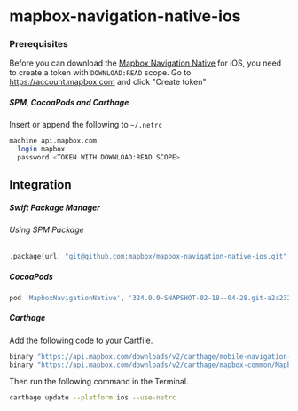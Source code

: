 # mapbox-navigation-native-ios

### Prerequisites

Before you can download the [Mapbox Navigation Native](https://github.com/mapbox/mapbox-navigation-native) for iOS, you need to create a token with `DOWNLOAD:READ` scope.
Go to https://account.mapbox.com and click "Create token"

##### SPM, CocoaPods and Carthage
Insert or append the following to `~/.netrc`

```bash
machine api.mapbox.com
  login mapbox
  password <TOKEN WITH DOWNLOAD:READ SCOPE>
```

## Integration

##### Swift Package Manager

###### Using SPM Package

```swift
.package(url: "git@github.com:mapbox/mapbox-navigation-native-ios.git", from: "324.0.0-SNAPSHOT-02-18--04-28.git-a2a232f-SNAPSHOT.0218T0804Z.6feb592"),
```

##### CocoaPods

```ruby
pod 'MapboxNavigationNative', '324.0.0-SNAPSHOT-02-18--04-28.git-a2a232f-SNAPSHOT.0218T0804Z.6feb592'
```

##### Carthage

Add the following code to your Cartfile.

```bash
binary "https://api.mapbox.com/downloads/v2/carthage/mobile-navigation-native/MapboxNavigationNative.json" == 324.0.0-SNAPSHOT-02-18--04-28.git-a2a232f-SNAPSHOT.0218T0804Z.6feb592
binary "https://api.mapbox.com/downloads/v2/carthage/mapbox-common/MapboxCommon-ios.json" == 24.11.0-SNAPSHOT-02-18--04-28.git-a2a232f
```

Then run the following command in the Terminal.
```bash
carthage update --platform ios --use-netrc
```
